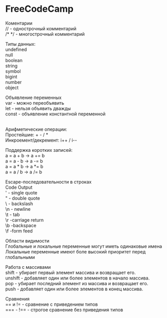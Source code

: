 # FreeCodeCamp

Коментарии<br>
// - однострочный комментарий<br>
/* */ - многострочный комментарий<br>

Типы данных:<br>
undefined<br>
null<br>
boolean<br>
string<br>
symbol<br>
bigint<br>
number<br>
object<br>

Объявление переменных<br>
var - можно переобъявить<br>
let - нельзя объявить дважды<br>
const - объявление константной переменной<br><br>

Арифметические операции:<br>
Простейшие: + - / *<br>
Инкроемент/декремент: i++ / i--<br>

Поддержка коротких записей:<br>
a = a + b  ->  a += b<br>
a = a - b  ->  a -= b<br>
a = a * b  ->  a *= b<br>
a = a / b  ->  a /= b<br>

Escape-последовательности в строках<br>
Code	Output<br>
\'	- single quote<br>
\"	- double quote<br>
\\	- backslash<br>
\n	- newline<br>
\t	- tab<br>
\r	 -carriage return<br>
\b	 -backspace<br>
\f	 -form feed<br>

Области видимости <br>
Глобальные и локальные переменные могут иметь одинаковые имена<br>
Локальные переменные имеют боле высокий приоритет перед глобальными<br>

Работа с массивами<br>
shift - убирает первый элемент массива и возвращает его.<br>
unshift - добавляет один или более элементов в начало массива.<br>
pop - убирает последний элемент из массива и возвращает его.<br>
push - добавляет один или более элементов в конец массива.<br>

Сравнения<br>
== и != - сравнение с приведением типов<br>
=== - !== - строгое сравнение без приведения типов<br>
